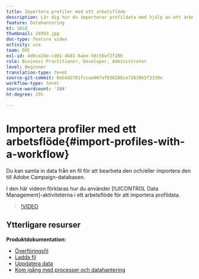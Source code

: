 ```yaml
---
title: Importera profiler med ett arbetsflöde
description: Lär dig hur du importerar profildata med hjälp av ett arbetsflöde.
feature: Datahantering
kt: 1818
thumbnail: 24993.jpg
doc-type: feature video
activity: use
team: DOC
exl-id: 4d9ce24e-cd01-4b81-8aee-58c58ef2f286
role: Business Practitioner, Developer, Administrator
level: Beginner
translation-type: tm+mt
source-git-commit: 8ebdd2701fccaa06faf838288ce72630b5f3330e
workflow-type: tm+mt
source-wordcount: '104'
ht-degree: 25%

---
```


# Importera profiler med ett arbetsflöde{#import-profiles-with-a-workflow}

Du kan samla in data från en fil för att bearbeta den och/eller importera den till Adobe Campaign-databasen.

I den här videon förklaras hur du använder [!UICONTROL Data Management]-aktiviteterna i ett arbetsflöde för att importera profildata.

>[!VIDEO](https://video.tv.adobe.com/v/24993?quality=12)

## Ytterligare resurser

**Produktdokumentation:**
* [Överföringsfil](https://experienceleague.adobe.com/docs/campaign-standard/using/managing-processes-and-data/data-management-activities/transfer-file.html)
* [Ladda fil](https://experienceleague.adobe.com/docs/campaign-standard/using/managing-processes-and-data/data-management-activities/load-file.html)
* [Uppdatera data](https://experienceleague.adobe.com/docs/campaign-standard/using/managing-processes-and-data/data-management-activities/update-data.html)
* [Kom igång med processer och datahantering](https://experienceleague.adobe.com/docs/campaign-standard/using/managing-processes-and-data/get-started-workflows.html)
